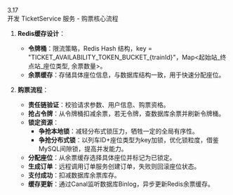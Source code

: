 3.17  
开发 TicketService 服务 - 购票核心流程

1. **Redis缓存设计**：
    - **令牌桶**：限流策略，Redis Hash 结构，key = "TICKET_AVAILABILITY_TOKEN_BUCKET_{trainId}"，Map<起始站_终点站_座位类型, 余票数量>。
    - **余票缓存**：存储具体座位信息，与数据库结构一致，用于快速分配座位。

2. **购票流程**：
    - **责任链验证**：校验请求参数、用户信息、购票资格。
    - **抢占令牌**：从令牌桶扣减余票，若无令牌，查数据库余票并刷新令牌桶。
    - **锁定资源**：
        - **争抢本地锁**：减轻分布式锁压力，牺牲一定的全局有序性。
        - **争抢分布式锁**：以列车ID+座位类型为key加锁，优化锁粒度，借鉴MySQL间隙锁，提高并发能力。
    - **分配座位**：从余票缓存选择具体座位并标记为已锁定。
    - **生成订单**：远程调用订单服务创建订单，失败则回滚座位状态。
    - **支付成功**：扣减数据库余票库存。
    - **缓存更新**：通过Canal监听数据库Binlog，异步更新Redis余票缓存。
